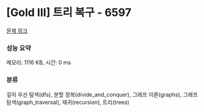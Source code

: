 # [Gold III] 트리 복구 - 6597 

[문제 링크](https://www.acmicpc.net/problem/6597) 

### 성능 요약

메모리: 1116 KB, 시간: 0 ms

### 분류

깊이 우선 탐색(dfs), 분할 정복(divide_and_conquer), 그래프 이론(graphs), 그래프 탐색(graph_traversal), 재귀(recursion), 트리(trees)

